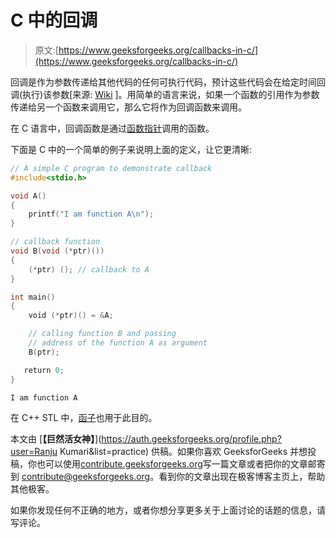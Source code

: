 # C 中的回调

> 原文:[https://www.geeksforgeeks.org/callbacks-in-c/](https://www.geeksforgeeks.org/callbacks-in-c/)

回调是作为参数传递给其他代码的任何可执行代码，预计这些代码会在给定时间回调(执行)该参数[来源: [Wiki](https://en.wikipedia.org/wiki/Callback_(computer_programming)) ]。用简单的语言来说，如果一个函数的引用作为参数传递给另一个函数来调用它，那么它将作为回调函数来调用。

在 C 语言中，回调函数是通过[函数指针](https://www.geeksforgeeks.org/function-pointer-in-c/)调用的函数。

下面是 C 中的一个简单的例子来说明上面的定义，让它更清晰:

```cpp
// A simple C program to demonstrate callback
#include<stdio.h>

void A()
{
    printf("I am function A\n");
}

// callback function
void B(void (*ptr)())
{
    (*ptr) (); // callback to A
}

int main()
{
    void (*ptr)() = &A;

    // calling function B and passing
    // address of the function A as argument
    B(ptr);

   return 0;
}
```

```cpp
I am function A

```

在 C++ STL 中，[函子](https://www.geeksforgeeks.org/functors-in-cpp/)也用于此目的。

本文由 [**【巨然活女神】**](https://auth.geeksforgeeks.org/profile.php?user=Ranju Kumari&list=practice) 供稿。如果你喜欢 GeeksforGeeks 并想投稿，你也可以使用[contribute.geeksforgeeks.org](http://www.contribute.geeksforgeeks.org)写一篇文章或者把你的文章邮寄到 contribute@geeksforgeeks.org。看到你的文章出现在极客博客主页上，帮助其他极客。

如果你发现任何不正确的地方，或者你想分享更多关于上面讨论的话题的信息，请写评论。